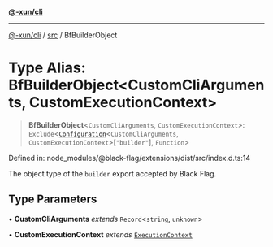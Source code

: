 [**@-xun/cli**](../../README.md)

***

[@-xun/cli](../../README.md) / [src](../README.md) / BfBuilderObject

# Type Alias: BfBuilderObject\<CustomCliArguments, CustomExecutionContext\>

> **BfBuilderObject**\<`CustomCliArguments`, `CustomExecutionContext`\>: `Exclude`\<[`Configuration`](Configuration.md)\<`CustomCliArguments`, `CustomExecutionContext`\>\[`"builder"`\], `Function`\>

Defined in: node\_modules/@black-flag/extensions/dist/src/index.d.ts:14

The object type of the `builder` export accepted by Black Flag.

## Type Parameters

• **CustomCliArguments** *extends* `Record`\<`string`, `unknown`\>

• **CustomExecutionContext** *extends* [`ExecutionContext`](ExecutionContext.md)
